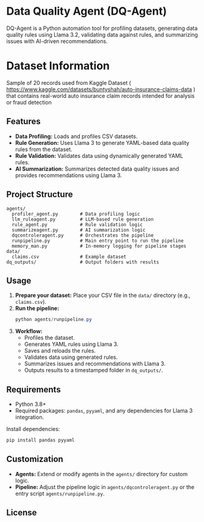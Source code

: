 # Data Quality Agent (DQ-Agent)

DQ-Agent is a Python automation tool for profiling datasets, generating data quality rules using Llama 3.2, validating data against rules, and summarizing issues with AI-driven recommendations.

# Dataset Information
Sample of 20 records used from Kaggle Dataset ( https://www.kaggle.com/datasets/buntyshah/auto-insurance-claims-data ) that contains real-world auto insurance claim records intended for analysis or fraud detection

## Features
- **Data Profiling:** Loads and profiles CSV datasets.
- **Rule Generation:** Uses Llama 3 to generate YAML-based data quality rules from the dataset.
- **Rule Validation:** Validates data using dynamically generated YAML rules.
- **AI Summarization:** Summarizes detected data quality issues and provides recommendations using Llama 3.

## Project Structure
```
agents/
  profiler_agent.py        # Data profiling logic
  llm_ruleagent.py         # LLM-based rule generation
  rule_agent.py            # Rule validation logic
  summarizeagent.py        # AI summarization logic
  dqcontroleragent.py      # Orchestrates the pipeline
  runpipeline.py           # Main entry point to run the pipeline
  memory_man.py            # In-memory logging for pipeline stages
data/
  claims.csv               # Example dataset
dq_outputs/                # Output folders with results
```

## Usage
1. **Prepare your dataset:** Place your CSV file in the `data/` directory (e.g., `claims.csv`).
2. **Run the pipeline:**
   ```powershell
   python agents/runpipeline.py
   ```
3. **Workflow:**
   - Profiles the dataset.
   - Generates YAML rules using Llama 3.
   - Saves and reloads the rules.
   - Validates data using generated rules.
   - Summarizes issues and recommendations with Llama 3.
   - Outputs results to a timestamped folder in `dq_outputs/`.

## Requirements
- Python 3.8+
- Required packages: `pandas`, `pyyaml`, and any dependencies for Llama 3 integration.

Install dependencies:
```powershell
pip install pandas pyyaml
```

## Customization
- **Agents:** Extend or modify agents in the `agents/` directory for custom logic.
- **Pipeline:** Adjust the pipeline logic in `agents/dqcontroleragent.py` or the entry script `agents/runpipeline.py`.

## License
